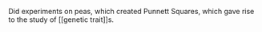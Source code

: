 Did experiments on peas, which created Punnett Squares, which gave rise to the study of [[genetic trait]]s.